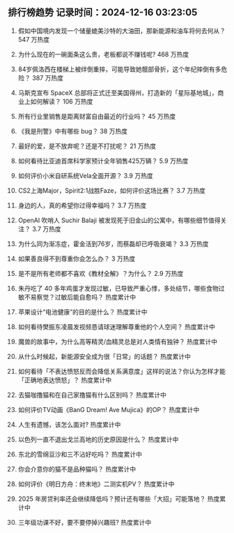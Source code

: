
## 排行榜趋势 记录时间：2024-12-16 03:23:05
  
  1. 假如中国境内发现一个储量媲美沙特的大油田，那新能源和油车将何去何从？ 547 万热度
    
  2. 为什么现在的一碗面条这么贵，老板都说不赚钱呢? 468 万热度
    
  3. 84岁佩洛西在楼梯上被绊倒重摔，可能导致她髋部骨折，这个年纪摔倒有多危险？ 387 万热度
    
  4. 马斯克宣布 SpaceX 总部将正式迁至美国得州，打造新的「星际基地城」，商业上如何解读？ 106 万热度
    
  5. 所有行业里销售是距离财富自由最近的行业吗？ 45 万热度
    
  6. 《我是刑警》中有哪些 bug？ 38 万热度
    
  7. 最好的爱，是不放弃呢？还是不打扰呢？ 21 万热度
    
  8. 如何看待比亚迪首席科学家预计全年销售425万辆？ 5.9 万热度
    
  9. 如何评价小米自研系统Vela全面开源？ 3.9 万热度
    
  10. CS2上海Major，Spirit2:1战胜Faze，如何评价这场比赛？ 3.7 万热度
    
  11. 身边的人，真的希望你过得幸福吗？ 3.7 万热度
    
  12. OpenAI 吹哨人 Suchir Balaji 被发现死于旧金山的公寓中，有哪些细节值得关注？ 3.7 万热度
    
  13. 为什么同为渐冻症，霍金活到76岁，而蔡磊却已呼吸衰竭？ 3.3 万热度
    
  14. 如果善良得不到尊重你会怎么办？ 3 万热度
    
  15. 是不是所有老师都不喜欢《教材全解》？为什么？ 2.9 万热度
    
  16. 朱丹吃了 40 多年鸡蛋才发现过敏，已导致严重心悸，多处结节，哪些食物过敏不易察觉？过敏后能自愈吗？ 热度累计中
    
  17. 苹果设计“电池健康”的目的是什么？ 热度累计中
    
  18. 如何看待樊振东凌晨发视频恳请球迷理解尊重他的个人空间？ 热度累计中
    
  19. 魔兽的故事中，为什么高等精灵/血精灵总是对人类情有独钟？ 热度累计中
    
  20. 从什么时候起，新能源安全成为很「日常」的话题？ 热度累计中
    
  21. 如何看待「不表达愤怒反而会降低关系满意度」这样的说法？你认为怎样才能「正确地表达愤怒」？ 热度累计中
    
  22. 去猫咖撸猫和在自己家撸猫有什么区别吗？ 热度累计中
    
  23. 如何评价TV动画《BanG Dream! Ave Mujica》的OP？ 热度累计中
    
  24. 人生有遗憾，该怎么面对? 热度累计中
    
  25. 以色列一直不退出戈兰高地的历史原因是什么？ 热度累计中
    
  26. 东北的雪绵豆沙和三不沾好吃吗？ 热度累计中
    
  27. 你会介意你的猫不是品种猫吗？ 热度累计中
    
  28. 如何评价《明日方舟：终末地》二测实机PV？ 热度累计中
    
  29. 2025 年房贷利率还会继续降低吗？预计还有哪些「大招」可能落地？ 热度累计中
    
  30. 三年级功课不好，要不要停掉兴趣班? 热度累计中
    